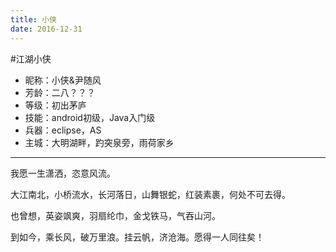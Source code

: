 ```yaml
---
title: 小侠
date: 2016-12-31
---
```


#江湖小侠

*  昵称：小侠&尹随风
*  芳龄：二八？？？
*  等级：初出茅庐
*  技能：android初级，Java入门级
*  兵器：eclipse，AS
*  主城：大明湖畔，趵突泉旁，雨荷家乡

---
   我愿一生潇洒，恣意风流。
   
   大江南北，小桥流水，长河落日，山舞银蛇，红装素裹，何处不可去得。
   
   也曾想，英姿飒爽，羽扇纶巾，金戈铁马，气吞山河。
   
   到如今，乘长风，破万里浪。挂云帆，济沧海。愿得一人同往矣！
